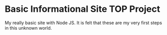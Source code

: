 # Basic Informational Site TOP Project

My really basic site with Node JS. It is felt that these are my very first steps in this unknown world.
